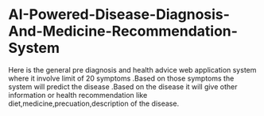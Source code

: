 # AI-Powered-Disease-Diagnosis-And-Medicine-Recommendation-System
Here is the general pre diagnosis and health advice web application system where it involve limit of 20 symptoms .Based on those symptoms the system will predict the disease .Based on the disease it will give other information or health recommendation like diet,medicine,precuation,description of the disease.

